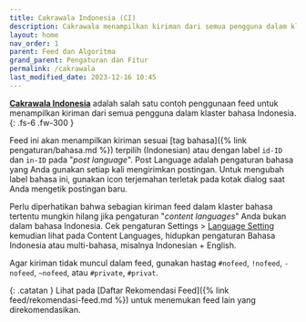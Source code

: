```yaml
---
title: Cakrawala Indonesia (CI)
description: Cakrawala menampilkan kiriman dari semua pengguna dalam klaster bahasa Indonesia.
layout: home
nav_order: 1
parent: Feed dan Algoritma
grand_parent: Pengaturan dan Fitur
permalink: /cakrawala
last_modified_date: 2023-12-16 10:45
---
```


**[Cakrawala Indonesia]** adalah salah satu contoh penggunaan feed untuk menampilkan kiriman dari semua pengguna dalam klaster bahasa Indonesia.
{: .fs-6 .fw-300 }

Feed ini akan menampilkan kiriman sesuai [tag bahasa]({% link pengaturan/bahasa.md %}) terpilih (Indonesian) atau dengan label `id-ID` dan `in-ID` pada "*post language*". Post Language adalah pengaturan bahasa yang Anda gunakan setiap kali mengirimkan postingan. Untuk mengubah label bahasa ini, gunakan icon terjemahan terletak pada kotak dialog saat Anda mengetik postingan baru.

Perlu diperhatikan bahwa sebagian kiriman feed dalam klaster bahasa tertentu mungkin hilang jika pengaturan "*content languages*" Anda bukan dalam bahasa Indonesia. Cek pengaturan Settings > [Language Setting](https://bsky.app/settings/language) kemudian lihat pada Content Languages, hidupkan pengaturan Bahasa Indonesia atau multi-bahasa, misalnya Indonesian + English.

Agar kiriman tidak muncul dalam feed, gunakan hastag `#nofeed`, `!nofeed`, `-nofeed`, `~nofeed`, atau `#private`,  `#privat`.

{: .catatan }
Lihat pada [Daftar Rekomendasi Feed]({% link feed/rekomendasi-feed.md %}) untuk menemukan feed lain yang direkomendasikan.

[Cakrawala Indonesia]: https://bsky.app/profile/did:plc:7opjnfmb6gtbgjrsr3777ujx/feed/aaagz4bmp5o3c